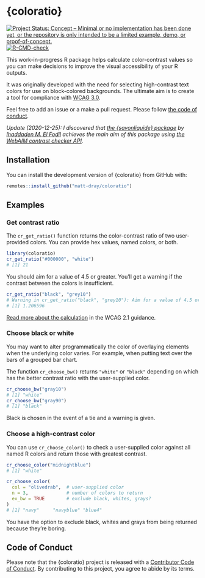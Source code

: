 
<!-- README.md is generated from README.Rmd. Please edit that file -->

# {coloratio}

<!-- badges: start -->

[![Project Status: Concept – Minimal or no implementation has been done
yet, or the repository is only intended to be a limited example, demo,
or
proof-of-concept.](https://www.repostatus.org/badges/latest/concept.svg)](https://www.repostatus.org/#concept)
[![R-CMD-check](https://github.com/matt-dray/coloratio/workflows/R-CMD-check/badge.svg)](https://github.com/matt-dray/coloratio/actions)
<!-- badges: end -->

This work-in-progress R package helps calculate color-contrast values so
you can make decisions to improve the visual accessibility of your R
outputs.

It was originally developed with the need for selecting high-contrast
text colors for use on block-colored backgrounds. The ultimate aim is to
create a tool for compliance with [WCAG
3.0](https://w3c.github.io/silver/guidelines/).

Feel free to add an issue or a make a pull request. Please follow [the
code of
conduct](https://www.contributor-covenant.org/version/2/0/code_of_conduct/).

*Update (2020-12-25): I discovered that [the {savonliquide}
package](https://github.com/feddelegrand7/savonliquide) by [Ihaddaden M.
El Fodil](https://twitter.com/moh_fodil) achieves the main aim of this
package using [the WebAIM contrast checker
API](https://webaim.org/resources/contrastchecker/).*

## Installation

You can install the development version of {coloratio} from GitHub with:

``` r
remotes::install_github("matt-dray/coloratio")
```

## Examples

### Get contrast ratio

The `cr_get_ratio()` function returns the color-contrast ratio of two
user-provided colors. You can provide hex values, named colors, or both.

``` r
library(coloratio)
cr_get_ratio("#000000", "white")
# [1] 21
```

You should aim for a value of 4.5 or greater. You’ll get a warning if
the contrast between the colors is insufficient.

``` r
cr_get_ratio("black", "grey10")
# Warning in cr_get_ratio("black", "grey10"): Aim for a value of 4.5 or higher.
# [1] 1.206596
```

[Read more about the
calculation](https://www.w3.org/TR/WCAG/#dfn-relative-luminance) in the
WCAG 2.1 guidance.

### Choose black or white

You may want to alter programmatically the color of overlaying elements
when the underlying color varies. For example, when putting text over
the bars of a grouped bar chart.

The function `cr_choose_bw()` returns `"white"` or `"black"` depending
on which has the better contrast ratio with the user-supplied color.

``` r
cr_choose_bw("gray10")
# [1] "white"
cr_choose_bw("gray90")
# [1] "black"
```

Black is chosen in the event of a tie and a warning is given.

### Choose a high-contrast color

You can use `cr_choose_color()` to check a user-supplied color against
all named R colors and return those with greatest contrast.

``` r
cr_choose_color("midnightblue")
# [1] "white"

cr_choose_color(
  col = "olivedrab",  # user-supplied color
  n = 3,              # number of colors to return
  ex_bw = TRUE        # exclude black, whites, grays?
)
# [1] "navy"     "navyblue" "blue4"
```

You have the option to exclude black, whites and grays from being
returned because they’re boring.

## Code of Conduct

Please note that the {coloratio} project is released with a [Contributor
Code of
Conduct](https://contributor-covenant.org/version/2/0/CODE_OF_CONDUCT.html).
By contributing to this project, you agree to abide by its terms.

